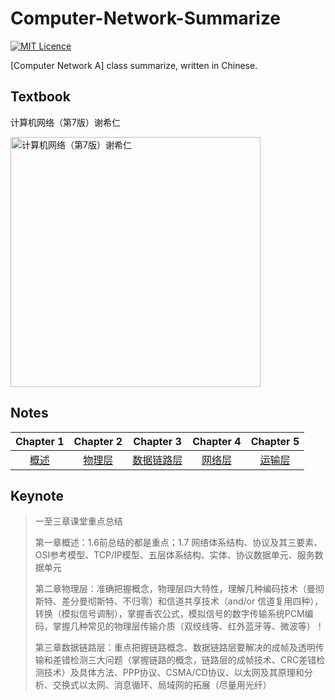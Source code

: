 # Computer-Network-Summarize

[![MIT Licence](https://badges.frapsoft.com/os/mit/mit.svg?v=103)](https://opensource.org/licenses/mit-license.php)

[Computer Network A] class summarize, written in Chinese.

## Textbook

计算机网络（第7版）谢希仁

<img src="https://img1.doubanio.com/view/subject/l/public/s29300537.jpg" height=400px alt="计算机网络（第7版）谢希仁"/>

## Notes

| Chapter 1 | Chapter 2 | Chapter 3| Chapter 4 |  Chapter 5 | 
| :---------: | :---------: | :---------: | :---------: |  :---------: | 
| [概述](https://github.com/sgyzetrov/Computer-Network-Summarize/blob/master/ch1.md)|[物理层](https://github.com/sgyzetrov/Computer-Network-Summarize/blob/master/ch2.md)|[数据链路层](https://github.com/sgyzetrov/Computer-Network-Summarize/blob/master/ch3.md)|[网络层](https://github.com/sgyzetrov/Computer-Network-Summarize/blob/master/ch4.md)|[运输层](https://github.com/sgyzetrov/Computer-Network-Summarize/blob/master/ch5.md)|

## Keynote

> 一至三章课堂重点总结
> 
> 第一章概述：1.6前总结的都是重点；1.7 网络体系结构、协议及其三要素、OSI参考模型、TCP/IP模型、五层体系结构、实体、协议数据单元、服务数据单元
> 
> 第二章物理层：准确把握概念，物理层四大特性，理解几种编码技术（曼彻斯特、差分曼彻斯特、不归零）和信道共享技术（and/or 信道复用四种），转换（模拟信号调制），掌握香农公式，模拟信号的数字传输系统PCM编码，掌握几种常见的物理层传输介质（双绞线等、红外蓝牙等、微波等）！
> 
> 第三章数据链路层：重点把握链路概念、数据链路层要解决的成帧及透明传输和差错检测三大问题（掌握链路的概念，链路层的成帧技术、CRC差错检测技术）及具体方法、PPP协议、CSMA/CD协议、以太网及其原理和分析、交换式以太网、消息循环、局域网的拓展（尽量用光纤）
> 